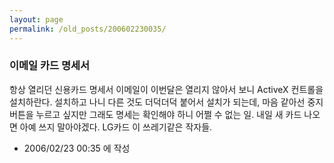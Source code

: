 ```yaml
---
layout: page
permalink: /old_posts/200602230035/
---
```


### 이메일 카드 명세서

항상 열리던 신용카드 명세서 이메일이 이번달은 열리지 않아서 보니 ActiveX 컨트롤을 설치하란다.
설치하고 나니 다른 것도 더덕더덕 붙어서 설치가 되는데, 마음 같아선 중지 버튼을 누르고 싶지만 그래도 명세는 확인해야 하니 어쩔 수 없는 일.
내일 새 카드 나오면 아예 쓰지 말아야겠다. LG카드 이 쓰레기같은 작자들.




- 2006/02/23 00:35 에 작성